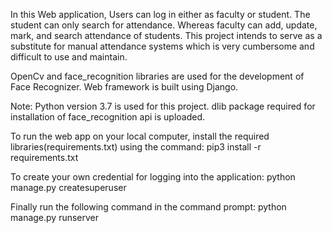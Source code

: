  In this Web application, Users can log in either as faculty or student. The student can only search for attendance. Whereas faculty can add, update, mark, and search attendance of students. This project intends to serve as a substitute for manual attendance systems which is very cumbersome and difficult to use and maintain.
 
OpenCv and face_recognition libraries are used for the development of Face Recognizer. Web framework is built using Django.

Note: Python version 3.7 is used for this project. dlib package required for installation of face_recognition api is uploaded.

To run the web app on your local computer, install the required libraries(requirements.txt) using the command:
pip3 install -r requirements.txt

To create your own credential for logging into the application:
python manage.py createsuperuser

Finally run the following command in the command prompt:
python manage.py runserver